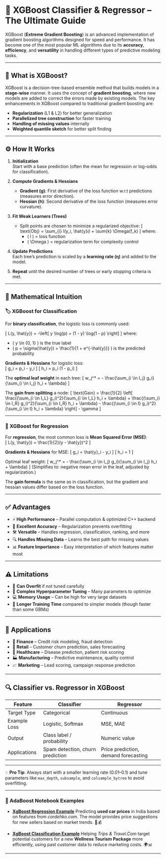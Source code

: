 # 🌟 XGBoost Classifier & Regressor – The Ultimate Guide  

XGBoost (**Extreme Gradient Boosting**) is an advanced implementation of gradient boosting algorithms designed for speed and performance. It has become one of the most popular ML algorithms due to its **accuracy**, **efficiency**, and **versatility** in handling different types of predictive modeling tasks.

---

## 📌 What is XGBoost?

XGBoost is a decision-tree-based ensemble method that builds models in a **stage-wise** manner. It uses the concept of **gradient boosting**, where new models are added to correct the errors made by existing models. The key enhancements in XGBoost compared to traditional gradient boosting are:

- **Regularization** (L1 & L2) for better generalization  
- **Parallelized tree construction** for faster training  
- **Handling of missing values** internally  
- **Weighted quantile sketch** for better split finding

---

## ⚙️ How It Works

1. **Initialization**  
   Start with a base prediction (often the mean for regression or log-odds for classification).

2. **Compute Gradients & Hessians**  
   - **Gradient (g)**: First derivative of the loss function w.r.t predictions (measures error direction).  
   - **Hessian (h)**: Second derivative of the loss function (measures error curvature).

3. **Fit Weak Learners (Trees)**  
   - Split points are chosen to minimize a regularized objective:
     \[
     \text{Obj} = \sum_{i} l(y_i, \hat{y}_i) + \sum_{k} \Omega(f_k)
     \]
     where:
     - \( l \) = loss function  
     - \( \Omega \) = regularization term for complexity control  

4. **Update Predictions**  
   Each tree’s prediction is scaled by a **learning rate (η)** and added to the model.

5. **Repeat** until the desired number of trees or early stopping criteria is met.

---

## 📐 Mathematical Intuition

### 🏷 XGBoost for Classification  

For **binary classification**, the logistic loss is commonly used:  

\[
L(y, \hat{y}) = -\left[ y \log(p) + (1 - y) \log(1 - p) \right]
\]
where:
- \( y \in \{0, 1\} \) is the true label  
- \( p = \sigma(\hat{y}) = \frac{1}{1 + e^{-\hat{y}}} \) is the predicted probability  

**Gradients & Hessians** for logistic loss:  
\[
g_i = p_i - y_i
\]
\[
h_i = p_i (1 - p_i)
\]

The **optimal leaf weight** in each tree:
\[
w_j^* = - \frac{\sum_{i \in I_j} g_i}{\sum_{i \in I_j} h_i + \lambda}
\]

The **gain from splitting** a node:
\[
\text{Gain} = \frac{1}{2} \left[ \frac{(\sum_{i \in I_L} g_i)^2}{\sum_{i \in I_L} h_i + \lambda} + \frac{(\sum_{i \in I_R} g_i)^2}{\sum_{i \in I_R} h_i + \lambda} - \frac{(\sum_{i \in I} g_i)^2}{\sum_{i \in I} h_i + \lambda} \right] - \gamma
\]

---

### 📏 XGBoost for Regression  

For **regression**, the most common loss is **Mean Squared Error (MSE)**:  
\[
L(y, \hat{y}) = \frac{1}{2}(y - \hat{y})^2
\]

**Gradients & Hessians** for MSE:
\[
g_i = \hat{y}_i - y_i
\]
\[
h_i = 1
\]

Optimal leaf weight:
\[
w_j^* = - \frac{\sum_{i \in I_j} g_i}{\sum_{i \in I_j} h_i + \lambda}
\]
(Simplifies to: negative mean error in the leaf, adjusted by regularization.)

The **gain formula** is the same as in classification, but the gradient and hessian values differ based on the loss function.

---

## ✅ Advantages

- ⚡ **High Performance** – Parallel computation & optimized C++ backend  
- 🎯 **Excellent Accuracy** – Regularization prevents overfitting  
- 🛠 **Versatile** – Handles regression, classification, ranking, and more  
- 🔍 **Handles Missing Data** – Learns the best path for missing values  
- 📊 **Feature Importance** – Easy interpretation of which features matter most  

---

## ⚠️ Limitations

- 🐌 **Can Overfit** if not tuned carefully  
- 🧮 **Complex Hyperparameter Tuning** – Many parameters to optimize  
- 💻 **Memory Usage** – Can be high for very large datasets  
- 📏 **Longer Training Time** compared to simpler models (though faster than some GBMs)  

---

## 🎯 Applications

- 🏦 **Finance** – Credit risk modeling, fraud detection  
- 🛒 **Retail** – Customer churn prediction, sales forecasting  
- 🏥 **Healthcare** – Disease prediction, patient risk scoring  
- 🏭 **Manufacturing** – Predictive maintenance, quality control  
- 📈 **Marketing** – Lead scoring, campaign response prediction  

---

## 🔍 Classifier vs. Regressor in XGBoost

| Feature | Classifier | Regressor |
|---------|------------|-----------|
| Target Type | Categorical | Continuous |
| Example Loss | Logistic, Softmax | MSE, MAE |
| Output | Class label / probability | Numeric value |
| Applications | Spam detection, churn prediction | Price prediction, demand forecasting |

---

💡 **Pro Tip**: Always start with a smaller learning rate (0.01–0.1) and tune parameters like `max_depth`, `subsample`, and `colsample_bytree` to avoid overfitting.

---

### 📂 AdaBoost Notebook Examples

* **[XgBoost Regression Example](https://github.com/ashay-thamankar/ml_models/blob/main/ML_Models/XgBoost/Xgboost_Regression_Example.ipynb)**
  Predicting **used car prices** in India based on features from *cardehko.com*. The model provides price suggestions for new sellers based on market trends. 🚗💰

* **[XgBoost Classification Example](https://github.com/ashay-thamankar/ml_models/blob/main/ML_Models/XgBoost/XgBoost_Classification_Example.ipynb)**
  Helping *Trips & Travel.Com* target potential customers for a new **Wellness Tourism Package** more efficiently, using past customer data to reduce marketing costs. 🌍📊

---
